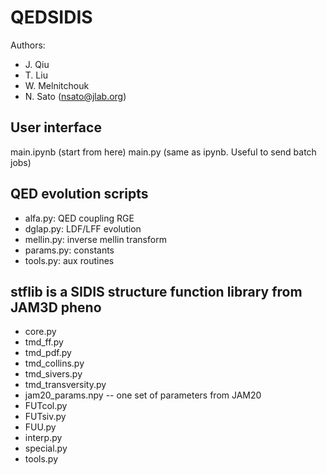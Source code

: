 # QEDSIDIS
Authors: 
- J. Qiu 
- T. Liu 
- W. Melnitchouk 
- N. Sato (nsato@jlab.org)

## User interface 
main.ipynb (start from here)
main.py (same as ipynb. Useful to send batch jobs)

## QED evolution scripts
- alfa.py:  QED coupling RGE
- dglap.py: LDF/LFF evolution
- mellin.py: inverse mellin transform
- params.py: constants
- tools.py: aux routines

## stflib is a SIDIS structure function library from JAM3D pheno
- core.py
- tmd_ff.py
- tmd_pdf.py
- tmd_collins.py
- tmd_sivers.py
- tmd_transversity.py
- jam20_params.npy -- one set of parameters from JAM20
- FUTcol.py
- FUTsiv.py
- FUU.py
- interp.py
- special.py
- tools.py


